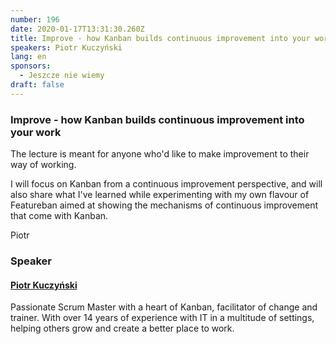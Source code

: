 ```yaml
---
number: 196
date: 2020-01-17T13:31:30.260Z
title: Improve - how Kanban builds continuous improvement into your work
speakers: Piotr Kuczyński
lang: en
sponsors:
  - Jeszcze nie wiemy
draft: false
---
```

### **Improve - how Kanban builds continuous improvement into your work**

The lecture is meant for anyone who'd like to make improvement to their way of working.

I will focus on Kanban from a continuous improvement perspective, and will also share what I've learned while experimenting with my own flavour of Featureban aimed at showing the mechanisms of continuous improvement that come with Kanban.

Piotr

### Speaker

#### <a href="https://www.linkedin.com/in/pkuczynski/" target="_blank">Piotr Kuczyński</a>

Passionate Scrum Master with a heart of Kanban, facilitator of change and trainer. With over 14 years of experience with IT in a multitude of settings, helping others grow and create a better place to work.
